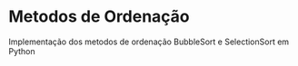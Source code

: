 # Metodos de Ordenação
Implementação dos metodos de ordenação BubbleSort e SelectionSort em Python

